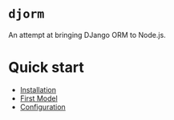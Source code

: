 # `djorm`

An attempt at bringing DJango ORM to Node.js.

# Quick start

* [Installation](./docs/installation)
* [First Model](./docs/create-first-model.md)
* [Configuration](./docs/configuration)
